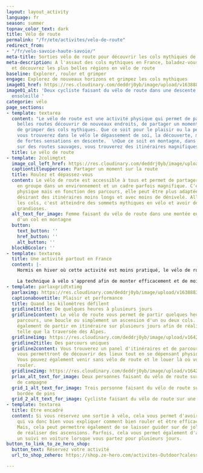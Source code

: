 ```yaml
---
layout: layout_activity
language: fr
season: summer
topnav_color_text: dark
title: Vélo de route
permalink: "/fr/ete/activites/velo-de-route"
redirect_from:
- "/fr/velo-savoie-haute-savoie/"
meta-title: Sorties vélo de route pour découvrir les cols mythiques de France
meta-description: A l'assaut des cols mythiques en France, baladez-vous sur les routes
  et découvrez les plus belles régions en vélo de route
baseline: Explorer, rouler et grimper
engage: Explorez de nouveaux horizons et grimpez les cols mythiques
image01_href: https://res.cloudinary.com/deddrj0yb/image/upload/v1638883618/website/summer/velo-duo-descente-col_bqhfjm.jpg
image01_alt: 'Deux cycliste faisant du vélo de route dans une descente d''une route
  ensoleillé '
categorie: vélo
page_sections:
- template: textarea
  content: "Le vélo de route est une activité physique qui permet de partir sur de
    belles routes découvrir de nouveaux endroits, de partager un moment en groupe,
    de grimper des cols mythiques. Que ce soit pour le plaisir ou la performance,
    vous trouverez dans le vélo le dépassement de soi, la découverte, mais également
    de fortes sensations en descente.  \nQue ce soit en montagne, dans les plaines,
    sur des routes sauvages, vous trouverez des itinéraires magnifiques et surprenants."
  title: Le vélo de route
- template: 2colimgtxt
  image_col_left_href: https://res.cloudinary.com/deddrj0yb/image/upload/v1642669650/website/summer/mizzi-westphal-LIdAmXo7eqA-unsplash_c7pfwz.jpg
  captiontitleuppercase: Partager un moment sur la route
  title: Roulez et dépassez-vous
  content: Le vélo de route est accessible à tous et permet de partager des moments
    en groupe dans un environnement et un cadre parfois magnifique. C'est une activité
    physique mais en fonction des parcours, elle peut être plus adaptée à des personnes
    désirant des itinéraires moins longs et avec moins de dénivelé. Aller grimper
    les cols, c'est atteindre des sommets mythiques en vélo et avoir des panoramas
    grandioses.
  alt_text_for_image: Femme faisant du vélo de route dans une montée en direction
    d'un col en montagne
  button:
    text_button: ''
    href_button: ''
    alt_button: ''
  blockBGcolor: ''
- template: textarea
  title: Une activité partout en France
  content: |-
    Hormis en hiver où cette activité est moins pratiqué, le vélo de route se fait partout en France et quasiment toute l'année. Bien-sûr si vous désirez absolument réaliser des cols routiers, il faudra se rapprocher des montagnes, sinon il y aura de magnifiques routes à travers les campagnes, les forêts, le littoral et bien d'autre.

    La technique à vélo s'apprend afin de monter efficacement et de moins s'épuiser mais également gérer ses pauses et son ravitaillement. L'avantage de vélo de route en groupe est que vous pouvez échanger et partager un bon moment. L'émulsion d'un groupe va permettre de vous motiver également et d'être tiré par les autres mais également de moins de se fatiguer lorsque vous prenez l'aspiration.
- template: parlaxgridtxtimg
  parlaximg: https://res.cloudinary.com/deddrj0yb/image/upload/v1638883619/website/summer/Velo-duo-amis_rnipw2.jpg
  captionabovetitle: Plaisir et performance
  title: Quand les kilomètres défilent
  gridline1title: De quelques heures à plusieurs jours
  gridline1content: Le vélo de route vous permet de partir quelques heures sur un
    parcours, une boucle ou simplement un ascension d'un ou deux cols. Mais il permet
    également de partir en itinéraire sur plusieurs jours afin de réaliser des traversées
    telle que la traversée des Alpes.
  gridline1img: https://res.cloudinary.com/deddrj0yb/image/upload/v1642520836/website/summer/pexels-pavel-danilyuk-5807677_qkak2i.jpg
  gridline2title: Des parcours uniques
  gridline2content: Vous trouverez un panel d'itinéraires et de parcours variés qui
    vous permettront de découvrir des lieux tout en se dépensant physiquement et mentalement.
    Vous pouvez également venir sans vélo de route et le louer là où vous souhaitez
    rouler.
  gridline2img: https://res.cloudinary.com/deddrj0yb/image/upload/v1642671861/website/summer/viktor-bystrov-Gi0OMNguFaw-unsplash_mekt50.jpg
  prlax_alt_text_for_image: Deux personnes faisant du vélo de route sur une route
    de campagne
  grid_1_alt_text_for_image: Trois personne faisant du vélo de route sur une route
    bordée de pins
  grid_2_alt_text_for_image: Cycliste faisant du vélo de route sur une route de montagne
- template: textarea
  title: Etre encadré
  content: Si vous réservez une sortie à vélo, cela vous permet d'avoir une personne
    qui va donc bien vous expliquer comment bien rouler et être efficace sur son vélo.
    Mais, cela peut permettre également de se laisser guider sur de jolis parcours,
    de réaliser des ascensions. Parfois, cela vous permet également d'avoir un ravitaillement,
    un suivi en voiture lorsque vous partez pour plusieurs jours.
button_to_link_to_ze_hero_shop:
  button_text: Réservez votre activité
  url_to_shop_zehero: https://shop.ze-hero.com/activites-Outdoor?calessonstype=all&catypegenderlistsummer=all&calessonsactivitytype=V%C3%A9lo+de+route&start-date=

---
```

